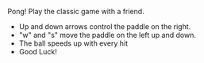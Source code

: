 Pong! Play the classic game with a friend.

- Up and down arrows control the paddle on the right.
- "w" and "s" move the paddle on the left up and down.
- The ball speeds up with every hit
- Good Luck!
